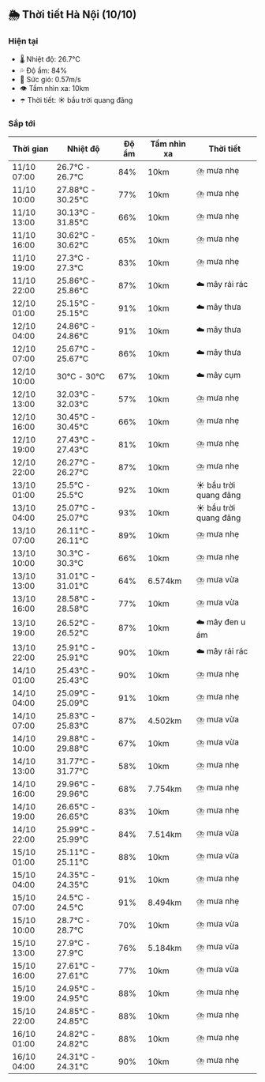 ## 🌦️ Thời tiết Hà Nội (10/10)

### Hiện tại

- 🌡️ Nhiệt độ: 26.7℃
- 💦 Độ ẩm: 84%
- 💨 Sức gió: 0.57m/s
- 👁️ Tầm nhìn xa: 10km
- ☂️ Thời tiết: ☀️ bầu trời quang đãng

### Sắp tới

| Thời gian | Nhiệt độ | Độ ẩm | Tầm nhìn xa | Thời tiết |
| --- | --- | --- | --- | --- |
| 11/10 07:00 | 26.7℃ - 26.7℃ | 84% | 10km | ⛈️ mưa nhẹ |
| 11/10 10:00 | 27.88℃ - 30.25℃ | 77% | 10km | ⛈️ mưa nhẹ |
| 11/10 13:00 | 30.13℃ - 31.85℃ | 66% | 10km | ⛈️ mưa nhẹ |
| 11/10 16:00 | 30.62℃ - 30.62℃ | 65% | 10km | ⛈️ mưa nhẹ |
| 11/10 19:00 | 27.3℃ - 27.3℃ | 83% | 10km | ⛈️ mưa nhẹ |
| 11/10 22:00 | 25.86℃ - 25.86℃ | 87% | 10km | ☁️ mây rải rác |
| 12/10 01:00 | 25.15℃ - 25.15℃ | 91% | 10km | ☁️ mây thưa |
| 12/10 04:00 | 24.86℃ - 24.86℃ | 91% | 10km | ☁️ mây thưa |
| 12/10 07:00 | 25.67℃ - 25.67℃ | 86% | 10km | ☁️ mây thưa |
| 12/10 10:00 | 30℃ - 30℃ | 67% | 10km | ☁️ mây cụm |
| 12/10 13:00 | 32.03℃ - 32.03℃ | 57% | 10km | ⛈️ mưa nhẹ |
| 12/10 16:00 | 30.45℃ - 30.45℃ | 66% | 10km | ⛈️ mưa nhẹ |
| 12/10 19:00 | 27.43℃ - 27.43℃ | 81% | 10km | ⛈️ mưa nhẹ |
| 12/10 22:00 | 26.27℃ - 26.27℃ | 87% | 10km | ⛈️ mưa nhẹ |
| 13/10 01:00 | 25.5℃ - 25.5℃ | 92% | 10km | ☀️ bầu trời quang đãng |
| 13/10 04:00 | 25.07℃ - 25.07℃ | 93% | 10km | ☀️ bầu trời quang đãng |
| 13/10 07:00 | 26.11℃ - 26.11℃ | 89% | 10km | ⛈️ mưa nhẹ |
| 13/10 10:00 | 30.3℃ - 30.3℃ | 66% | 10km | ⛈️ mưa nhẹ |
| 13/10 13:00 | 31.01℃ - 31.01℃ | 64% | 6.574km | ⛈️ mưa vừa |
| 13/10 16:00 | 28.58℃ - 28.58℃ | 77% | 10km | ⛈️ mưa vừa |
| 13/10 19:00 | 26.52℃ - 26.52℃ | 87% | 10km | ☁️ mây đen u ám |
| 13/10 22:00 | 25.91℃ - 25.91℃ | 90% | 10km | ☁️ mây rải rác |
| 14/10 01:00 | 25.43℃ - 25.43℃ | 90% | 10km | ⛈️ mưa nhẹ |
| 14/10 04:00 | 25.09℃ - 25.09℃ | 91% | 10km | ⛈️ mưa nhẹ |
| 14/10 07:00 | 25.83℃ - 25.83℃ | 87% | 4.502km | ⛈️ mưa vừa |
| 14/10 10:00 | 29.88℃ - 29.88℃ | 67% | 10km | ⛈️ mưa vừa |
| 14/10 13:00 | 31.77℃ - 31.77℃ | 58% | 10km | ⛈️ mưa nhẹ |
| 14/10 16:00 | 29.96℃ - 29.96℃ | 68% | 7.754km | ⛈️ mưa nhẹ |
| 14/10 19:00 | 26.65℃ - 26.65℃ | 83% | 10km | ⛈️ mưa nhẹ |
| 14/10 22:00 | 25.99℃ - 25.99℃ | 84% | 7.514km | ⛈️ mưa vừa |
| 15/10 01:00 | 25.11℃ - 25.11℃ | 88% | 10km | ⛈️ mưa vừa |
| 15/10 04:00 | 24.35℃ - 24.35℃ | 91% | 10km | ⛈️ mưa nhẹ |
| 15/10 07:00 | 24.5℃ - 24.5℃ | 91% | 8.494km | ⛈️ mưa nhẹ |
| 15/10 10:00 | 28.7℃ - 28.7℃ | 70% | 10km | ⛈️ mưa vừa |
| 15/10 13:00 | 27.9℃ - 27.9℃ | 76% | 5.184km | ⛈️ mưa vừa |
| 15/10 16:00 | 27.61℃ - 27.61℃ | 77% | 10km | ⛈️ mưa vừa |
| 15/10 19:00 | 24.95℃ - 24.95℃ | 88% | 10km | ⛈️ mưa nhẹ |
| 15/10 22:00 | 24.85℃ - 24.85℃ | 88% | 10km | ⛈️ mưa nhẹ |
| 16/10 01:00 | 24.82℃ - 24.82℃ | 88% | 10km | ⛈️ mưa nhẹ |
| 16/10 04:00 | 24.31℃ - 24.31℃ | 90% | 10km | ⛈️ mưa nhẹ |
